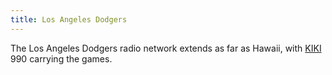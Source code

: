 ```yaml
---
title: Los Angeles Dodgers
---
```

The Los Angeles Dodgers radio network extends as far as Hawaii,
with [KIKI] 990 carrying the games.

[KIKI]:../../../radio/am-broadcast/kiki/
